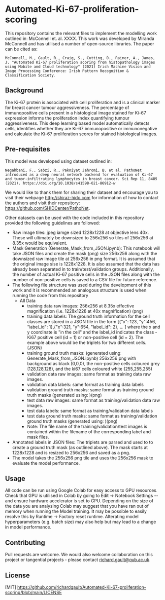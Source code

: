 # Automated-Ki-67-proliferation-scoring

This repository contains the relevant files to implement the modelling work outlined in: McConnell et. al. XXXX. This work was developed by Miranda McConnell and has utilised a number of open-source libraries. The paper can be cited as:
```
McConnell, M., Gault, R., Craig, S., Cutting, D., Rainer, A., James, J. "Automated Ki-67 proliferation scoring from histopathology images using Mobile and Cloud technology" (2021) Irish Machine Vision and Image Processing Conference: Irish Pattern Recognition & Classification Society.
```

## Background

The Ki-67 protein is associated with cell proliferation and is a clinical marker for breast cancer tumour aggressiveness. The percentage of immunopositive cells present in a histological image stained for Ki-67 expression informs the proliferation index quantifying tumour aggressiveness. This deep learning based model automatically detects cells, identifies whether they are Ki-67 immunopositive or immunonegative and calculate the Ki-67 proliferation scores for stained histological images.

## Pre-requisites

This model was developed using dataset outlined in:  
```
Negahbani, F., Sabzi, R., Pakniyat Jahromi, B. et al. PathoNet introduced as a deep neural network backend for evaluation of Ki-67 and tumor-infiltrating lymphocytes in breast cancer. Sci Rep 11, 8489 (2021). https://doi.org/10.1038/s41598-021-86912-w
```

We would like to thank them for sharing their dataset and encourage you to visit their webpage http://shiraz-hidc.com for information of how to contact the authors and visit their repository: https://github.com/SHIDCenter/PathoNet.

Other datasets can be used with the code included in this repository provided the following guidelines are followed:

* Raw image tiles: jpeg iamge sized 1228x1228 at objective lens 40x. These will ultimately be downsized to 256x256 so tiles of 256x256 at 8.35x would be equivalent.
* Mask Generation (Generate_Mask_from_JSON.ipynb): This notebook will take JSON files and create the mask (png) size 256x256 along with the downsized raw image tile at 256x256 in png format. It is assumed that the original image sise is 1228x1228. It is also assumed that the data has already been separated in to train/test/validation groups. Additionally, the number of actual Ki-67 positive cells in the JSON files along with the number of non-positive cells is saved to a CSV file for future reference.
* The following file structure was used during the development of this work and it is recommended an analogous structure is used when running the code from this repository
  * All Data
    * training data raw images: 256x256 at 8.35x effective magnification (i.e. 1228x1228 at 40x magnification) (png)
    * training data labels: The ground truth information for the cell classes are stored in a JSON file in the form	[{"x": 123, "y":456, "label_id": 1},{"x":321, "y":654, "label_id": 2}, ... ] where the x and y coordinate is "in the cell" and the label_id indicates the class - Ki67 positive cell (id = 1) or non-positive cell (id = 2). The example above would be the triplets for two different cells.(JSON)
    * training ground truth masks: (generated using: Generate_Mask_from_JSON.ipynb) 256x256 png with background as black (0,0,0), the non-positive cells coloured grey (128,128,128), and the ki67 cells coloured white (255,255,255)
    * validation data raw images: same format as training data raw images.
    * validation data labels: same format as training data labels
    * validation ground truth masks: same format as training ground truth masks (generated using: )(png)
    * test data raw images: same format as training/validation data raw images. 
    * test data labels: same format as training/validation data labels
    * test data ground truth masks: same format as training/validation ground truth masks (generated using: )(png)
    * Note: The file name of the training/validation/test images is contained within the filename of the corresponding label and mask files.
* Annotated labels in JSON files:  The triplets are parsed and used to to create a ground truth mask (as outlined above). The mask starts at 1228x1228 and is resized to 256x256 and saved as a png.
* The model takes the 256x256 png tile and uses the 256x256 mask to evaluate the model performance.
  
## Usage
All code can be run using Google Colab for easy access to GPU resources. Check that GPU is utilised in Colab by going to Edit -> Notebook Settings -- and ensure hardware accelerator is set to GPU. Depending on the size of the data you are analysing Colab may suggest that you have ran out of memory when running the Model training. It may be possible to easily resolve this by Runtime -> Factory reset runtime. Alterating model hyperparameters (e.g. batch size) may also help but may lead to a change in model performance.

## Contributing
Pull requests are welcome. We would also welcome collaboration on this project or tangential projects - please contact richard.gault@qub.ac.uk.

## License
[MIT] https://github.com/richardgault/Automated-Ki-67-proliferation-scoring/blob/main/LICENSE
